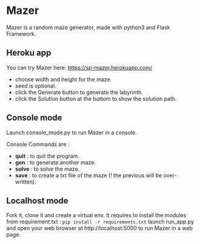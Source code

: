 # Mazer  
Mazer is a random maze generator, made with python3 and Flask Framework.

## Heroku app
You can try Mazer here: https://sp-mazer.herokuapp.com/

- choose width and height for the maze.
- seed is optional.
- click the Generate button to generate the labyrinth.
- click the Solution button at the bottom to show the solution path.

## Console mode
Launch console_mode.py to run Mazer in a console.

Console Commands are :
- **quit** : to quit the program.
- **gen** : to generate another maze.
- **solve** : to solve the maze.
- **save** : to create a txt file of the maze (! the previous will be over-written).

## Localhost mode
Fork it, clone it and create a virtual env.
It requires to install the modules from requirement.txt : ```pip install -r requirements.txt```
launch run_app.py and open your web browser at http://localhost:5000 to run Mazer in a web page.
